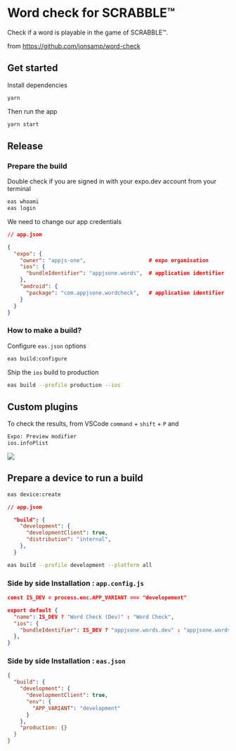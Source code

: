 # Word check for SCRABBLE™️

Check if a word is playable in the game of SCRABBLE™️.

from https://github.com/jonsamp/word-check

## Get started

Install dependencies

```bash
yarn
```

Then run the app

```bash
yarn start
```

## Release

### Prepare the build

Double check if you are signed in with your expo.dev account from your terminal

```bash
eas whoami
eas login
```

We need to change our app credentials

```json
// app.json

{
  "expo": {
    "owner": "appjs-one",                    # expo organisation
    "ios": {
      "bundleIdentifier": "appjsone.words",  # application identifier
    },
    "android": {
      "package": "com.appjsone.wordcheck",   # application identifier
    }
  }
}
```

### How to make a build?

Configure `eas.json` options

```bash
eas build:configure
```

Ship the `ios` build to production

```bash
eas build --profile production --ios
```

## Custom plugins

To check the results, from VSCode `command` + `shift` + `P` and

```bash
Expo: Preview modifier
ios.infoPlist
```

![](./infoPlist-preview.gif)

## Prepare a device to run a build

```bash
eas device:create
```

```json
// app.json

  "build": {
    "development": {
      "developmentClient": true,
      "distribution": "internal",
    },
  }
```

```bash
eas build --profile development --platform all
```

### Side by side Installation : `app.config.js`

```json
const IS_DEV = process.enc.APP_VARIANT === "developement"

export default {
  "name": IS_DEV ? "Word Check (Dev)" : "Word Check",
  "ios": {
    "bundleIdentifier": IS_DEV ? "appjsone.words.dev" : "appjsone.words",
  },
}

```

### Side by side Installation : `eas.json`

```json
{
  "build": {
    "development": {
      "developmentClient": true,
      "env": {
        "APP_VARIANT": "development"
      }
    },
    "production: {}
  }
}
```
